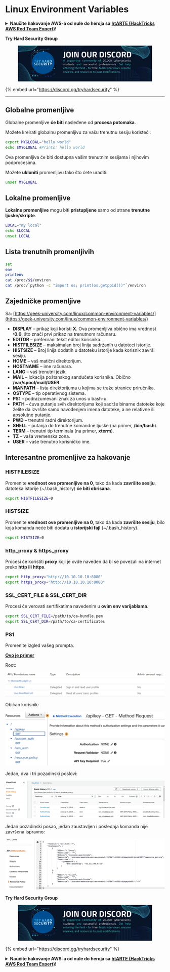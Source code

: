 # Linux Environment Variables

<details>

<summary><strong>Naučite hakovanje AWS-a od nule do heroja sa</strong> <a href="https://training.hacktricks.xyz/courses/arte"><strong>htARTE (HackTricks AWS Red Team Expert)</strong></a><strong>!</strong></summary>

Drugi načini podrške HackTricks-u:

* Ako želite da vidite svoju **kompaniju reklamiranu na HackTricks-u** ili da **preuzmete HackTricks u PDF formatu** proverite [**PLANOVE ZA PRIJAVU**](https://github.com/sponsors/carlospolop)!
* Nabavite [**zvanični PEASS & HackTricks swag**](https://peass.creator-spring.com)
* Otkrijte [**Porodicu PEASS**](https://opensea.io/collection/the-peass-family), našu kolekciju ekskluzivnih [**NFT-ova**](https://opensea.io/collection/the-peass-family)
* **Pridružite se** 💬 [**Discord grupi**](https://discord.gg/hRep4RUj7f) ili [**telegram grupi**](https://t.me/peass) ili nas **pratite** na **Twitteru** 🐦 [**@hacktricks\_live**](https://twitter.com/hacktricks\_live)**.**
* **Podelite svoje hakovanje trikove slanjem PR-ova na** [**HackTricks**](https://github.com/carlospolop/hacktricks) i [**HackTricks Cloud**](https://github.com/carlospolop/hacktricks-cloud) github repozitorijume.

</details>

**Try Hard Security Group**

<figure><img src="../.gitbook/assets/telegram-cloud-document-1-5159108904864449420.jpg" alt=""><figcaption></figcaption></figure>

{% embed url="https://discord.gg/tryhardsecurity" %}

***

## Globalne promenljive

Globalne promenljive **će biti** nasleđene od **procesa potomaka**.

Možete kreirati globalnu promenljivu za vašu trenutnu sesiju koristeći:

```bash
export MYGLOBAL="hello world"
echo $MYGLOBAL #Prints: hello world
```

Ova promenljiva će biti dostupna vašim trenutnim sesijama i njihovim podprocesima.

Možete **ukloniti** promenljivu tako što ćete uraditi:

```bash
unset MYGLOBAL
```

## Lokalne promenljive

**Lokalne promenljive** mogu biti **pristupljene** samo od strane **trenutne ljuske/skripte**.

```bash
LOCAL="my local"
echo $LOCAL
unset LOCAL
```

## Lista trenutnih promenljivih

```bash
set
env
printenv
cat /proc/$$/environ
cat /proc/`python -c "import os; print(os.getppid())"`/environ
```

## Zajedničke promenljive

Sa: [https://geek-university.com/linux/common-environment-variables/](https://geek-university.com/linux/common-environment-variables/)

* **DISPLAY** – prikaz koji koristi **X**. Ova promenljiva obično ima vrednost **:0.0**, što znači prvi prikaz na trenutnom računaru.
* **EDITOR** – preferirani tekst editor korisnika.
* **HISTFILESIZE** – maksimalan broj linija sadržanih u datoteci istorije.
* **HISTSIZE** – Broj linija dodatih u datoteku istorije kada korisnik završi sesiju.
* **HOME** – vaš matični direktorijum.
* **HOSTNAME** – ime računara.
* **LANG** – vaš trenutni jezik.
* **MAIL** – lokacija poštanskog sandučeta korisnika. Obično **/var/spool/mail/USER**.
* **MANPATH** – lista direktorijuma u kojima se traže stranice priručnika.
* **OSTYPE** – tip operativnog sistema.
* **PS1** – podrazumevani znak za unos u bash-u.
* **PATH** – čuva putanje svih direktorijuma koji sadrže binarne datoteke koje želite da izvršite samo navođenjem imena datoteke, a ne relativne ili apsolutne putanje.
* **PWD** – trenutni radni direktorijum.
* **SHELL** – putanja do trenutne komandne ljuske (na primer, **/bin/bash**).
* **TERM** – trenutni tip terminala (na primer, **xterm**).
* **TZ** – vaša vremenska zona.
* **USER** – vaše trenutno korisničko ime.

## Interesantne promenljive za hakovanje

### **HISTFILESIZE**

Promenite **vrednost ove promenljive na 0**, tako da kada **završite sesiju**, datoteka istorije (\~/.bash\_history) **će biti obrisana**.

```bash
export HISTFILESIZE=0
```

### **HISTSIZE**

Promenite **vrednost ove promenljive na 0**, tako da kada **završite sesiju**, bilo koja komanda neće biti dodata u **istorijski fajl** (\~/.bash\_history).

```bash
export HISTSIZE=0
```

### http\_proxy & https\_proxy

Procesi će koristiti **proxy** koji je ovde naveden da bi se povezali na internet preko **http ili https**.

```bash
export http_proxy="http://10.10.10.10:8080"
export https_proxy="http://10.10.10.10:8080"
```

### SSL\_CERT\_FILE & SSL\_CERT\_DIR

Procesi će verovati sertifikatima navedenim u **ovim env varijablama**.

```bash
export SSL_CERT_FILE=/path/to/ca-bundle.pem
export SSL_CERT_DIR=/path/to/ca-certificates
```

### PS1

Promenite izgled vašeg prompta.

[**Ovo je primer**](https://gist.github.com/carlospolop/43f7cd50f3deea972439af3222b68808)

Root:

![](<../.gitbook/assets/image (87).png>)

Običan korisnik:

![](<../.gitbook/assets/image (88).png>)

Jedan, dva i tri pozadinski poslovi:

![](<../.gitbook/assets/image (89).png>)

Jedan pozadinski posao, jedan zaustavljen i poslednja komanda nije završena ispravno:

![](<../.gitbook/assets/image (90).png>)

**Try Hard Security Group**

<figure><img src="../.gitbook/assets/telegram-cloud-document-1-5159108904864449420.jpg" alt=""><figcaption></figcaption></figure>

{% embed url="https://discord.gg/tryhardsecurity" %}

<details>

<summary><strong>Naučite hakovanje AWS-a od nule do heroja sa</strong> <a href="https://training.hacktricks.xyz/courses/arte"><strong>htARTE (HackTricks AWS Red Team Expert)</strong></a><strong>!</strong></summary>

Drugi načini podrške HackTricks-u:

* Ako želite da vidite **vašu kompaniju reklamiranu na HackTricks-u** ili **preuzmete HackTricks u PDF formatu** Proverite [**PLANOVE ZA PRIJAVU**](https://github.com/sponsors/carlospolop)!
* Nabavite [**zvanični PEASS & HackTricks swag**](https://peass.creator-spring.com)
* Otkrijte [**The PEASS Family**](https://opensea.io/collection/the-peass-family), našu kolekciju ekskluzivnih [**NFT-ova**](https://opensea.io/collection/the-peass-family)
* **Pridružite se** 💬 [**Discord grupi**](https://discord.gg/hRep4RUj7f) ili [**telegram grupi**](https://t.me/peass) ili nas **pratite** na **Twitteru** 🐦 [**@hacktricks\_live**](https://twitter.com/hacktricks\_live)**.**
* **Podelite svoje hakovanje trikove slanjem PR-ova na** [**HackTricks**](https://github.com/carlospolop/hacktricks) i [**HackTricks Cloud**](https://github.com/carlospolop/hacktricks-cloud) github repozitorijume.

</details>
